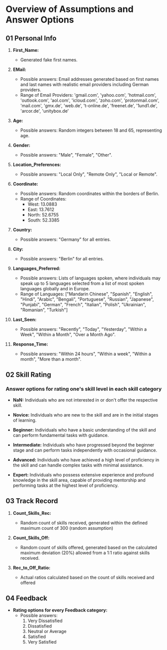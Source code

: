 # Overview of Assumptions and Answer Options

## 01 Personal Info

1. **First_Name:**
   - Generated fake first names.
  
2. **EMail:**
   - Possible answers: Email addresses generated based on first names and last names with realistic email providers including German providers.
   - Range of Email Providers: 'gmail.com', 'yahoo.com', 'hotmail.com', 'outlook.com', 'aol.com', 'icloud.com', 'zoho.com', 'protonmail.com', 'mail.com', 'gmx.de', 'web.de', 't-online.de', 'freenet.de', '1und1.de', 'arcor.de', 'unitybox.de'

3. **Age:**
   - Possible answers: Random integers between 18 and 65, representing age.

4. **Gender:**
   - Possible answers: "Male", "Female", "Other".

5. **Location_Preferences:**
   - Possible answers: "Local Only", "Remote Only", "Local or Remote".

6. **Coordinate:**
   - Possible answers: Random coordinates within the borders of Berlin.
   - Range of Coordinates: 
     - West: 13.0883
     - East: 13.7612
     - North: 52.6755
     - South: 52.3385

7. **Country:**
   - Possible answers: "Germany" for all entries.

8. **City:**
   - Possible answers: "Berlin" for all entries.

9. **Languages_Preferred:**
   - Possible answers: Lists of languages spoken, where individuals may speak up to 5 languages selected from a list of most spoken languages globally and in Europe.
   - Range of Languages: ["Mandarin Chinese", "Spanish", "English", "Hindi", "Arabic", "Bengali", "Portuguese", "Russian", "Japanese", "Punjabi", "German", "French", "Italian", "Polish", "Ukrainian", "Romanian", "Turkish"]

10. **Last_Seen:**
    - Possible answers: "Recently", "Today", "Yesterday", "Within a Week", "Within a Month", "Over a Month Ago".

11. **Response_Time:**
    - Possible answers: "Within 24 hours", "Within a week", "Within a month", "More than a month".

## 02 Skill Rating

### Answer options for rating one's skill level in each skill category

- **NaN:**
  Individuals who are not interested in or don't offer the respective skill.

- **Novice:**
  Individuals who are new to the skill and are in the initial stages of learning.

- **Beginner:**
  Individuals who have a basic understanding of the skill and can perform fundamental tasks with guidance.

- **Intermediate:**
  Individuals who have progressed beyond the beginner stage and can perform tasks independently with occasional guidance.

- **Advanced:**
  Individuals who have achieved a high level of proficiency in the skill and can handle complex tasks with minimal assistance.

- **Expert:**
  Individuals who possess extensive experience and profound knowledge in the skill area, capable of providing mentorship and performing tasks at the highest level of proficiency.


## 03 Track Record

1. **Count_Skills_Rec:**
   - Random count of skills received, generated within the defined maximum count of 300 (random assumption)

2. **Count_Skills_Off:**
   - Random count of skills offered, generated based on the calculated maximum deviation (20%) allowed from a 1:1 ratio against skills received.

3. **Rec_to_Off_Ratio:**
   - Actual ratios calculated based on the count of skills received and offered

## 04 Feedback 

- **Rating options for every Feedback category:**
   - Possible answers:
     1. Very Dissatisfied
     2. Dissatisfied
     3. Neutral or Average
     4. Satisfied
     5. Very Satisfied